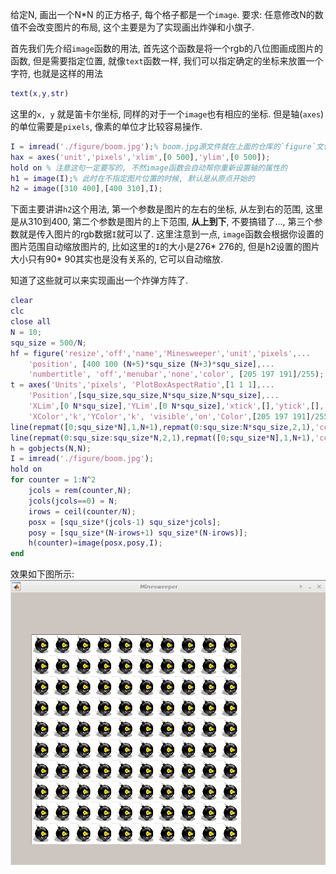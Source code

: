 给定N, 画出一个N*N 的正方格子, 每个格子都是一个`image`. 要求: 任意修改N的数值不会改变图片的布局, 这个主要是为了实现画出炸弹和小旗子.

首先我们先介绍`image`函数的用法, 首先这个函数是将一个rgb的八位图画成图片的函数, 但是需要指定位置, 就像`text`函数一样, 我们可以指定确定的坐标来放置一个字符, 也就是这样的用法
```matlab
text(x,y,str)
```
这里的`x, y` 就是笛卡尔坐标, 同样的对于一个`image`也有相应的坐标. 但是轴(`axes`)的单位需要是`pixels`, 像素的单位才比较容易操作. 
```matlab
I = imread('./figure/boom.jpg');% boom.jpg源文件就在上面的仓库的`figure`文件夹里面
hax = axes('unit','pixels','xlim',[0 500],'ylim',[0 500]);
hold on % 注意这句一定要写的, 不然image函数会自动帮你重新设置轴的属性的
h1 = image(I);% 此时在不指定图片位置的时候, 默认是从原点开始的
h2 = image([310 400],[400 310],I);
```
下面主要讲讲`h2`这个用法, 第一个参数是图片的左右的坐标, 从左到右的范围, 这里是从310到400, 第二个参数是图片的上下范围, **从上到下**, 不要搞错了..., 第三个参数就是传入图片的rgb数据`I`就可以了. 这里注意到一点, `image`函数会根据你设置的图片范围自动缩放图片的, 比如这里的`I`的大小是276* 276的, 但是h2设置的图片大小只有90* 90其实也是没有关系的, 它可以自动缩放. 

知道了这些就可以来实现画出一个炸弹方阵了.
```matlab
clear
clc
close all
N = 10;
squ_size = 500/N;
hf = figure('resize','off','name','Minesweeper','unit','pixels',...
    'position', [400 100 (N+5)*squ_size (N+3)*squ_size],...
    'numbertitle', 'off','menubar','none','color', [205 197 191]/255);
t = axes('Units','pixels', 'PlotBoxAspectRatio',[1 1 1],...
    'Position',[squ_size,squ_size,N*squ_size,N*squ_size],...
    'XLim',[0 N*squ_size],'YLim',[0 N*squ_size],'xtick',[],'ytick',[],...
    'XColor','k','YColor','k', 'visible','on','Color',[205 197 191]/255);
line(repmat([0;squ_size*N],1,N+1),repmat(0:squ_size:N*squ_size,2,1),'color','k');
line(repmat(0:squ_size:squ_size*N,2,1),repmat([0;squ_size*N],1,N+1),'color','k');
h = gobjects(N,N);
I = imread('./figure/boom.jpg');
hold on
for counter = 1:N^2
    jcols = rem(counter,N);
    jcols(jcols==0) = N;
    irows = ceil(counter/N);
    posx = [squ_size*(jcols-1) squ_size*jcols];
    posy = [squ_size*(N-irows+1) squ_size*(N-irows)];
    h(counter)=image(posx,posy,I);
end
```
效果如下图所示:
![](./figure/boom-assemblance.png)
